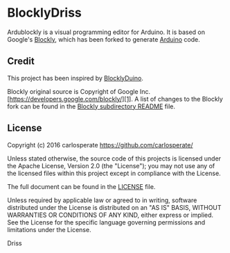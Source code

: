 # BlocklyDriss
Ardublockly is a visual programming editor for Arduino. It is based on Google's [Blockly][1], which has been forked to generate [Arduino][15] code.


## Credit
This project has been inspired by [BlocklyDuino][16].

Blockly original source is Copyright of Google Inc. [https://developers.google.com/blockly/][1]. A list of changes to the Blockly fork can be found in the [Blockly subdirectory README][17] file.


## License
Copyright (c) 2016 carlosperate https://github.com/carlosperate/

Unless stated otherwise, the source code of this projects is
licensed under the Apache License, Version 2.0 (the "License");
you may not use any of the licensed files within this project
except in compliance with the License.

The full document can be found in the [LICENSE][9] file.

Unless required by applicable law or agreed to in writing, software
distributed under the License is distributed on an "AS IS" BASIS,
WITHOUT WARRANTIES OR CONDITIONS OF ANY KIND, either express or implied.
See the License for the specific language governing permissions and
limitations under the License.


[1]: https://developers.google.com/blockly/
[2]: http://www.arduino.cc/en/main/software/
[3]: TODO.md
[4]: https://github.com/carlosperate/ardublockly/releases/
[5]: https://github.com/carlosperate/ardublockly/wiki/Installing-Ardublockly
[6]: https://github.com/carlosperate/ardublockly/wiki/Configure-Ardublockly
[7]: https://github.com/carlosperate/ardublockly/wiki
[8]: https://github.com/carlosperate/ardublockly/compare/blockly-original...master
[9]: https://github.com/carlosperate/ardublockly/blob/master/LICENSE
[10]: http://ardublockly.embeddedlog.com/demo/index.html
[11]: http://ardublockly.embeddedlog.com/demo/classic/index.html
[12]: http://ardublockly-builds.s3-website-us-west-2.amazonaws.com/index.html?prefix=linux/
[13]: http://ardublockly-builds.s3-website-us-west-2.amazonaws.com/index.html?prefix=windows/
[14]: http://ardublockly-builds.s3-website-us-west-2.amazonaws.com/index.html?prefix=mac/
[15]: http://www.arduino.cc
[16]: https://github.com/BlocklyDuino/BlocklyDuino
[17]: blockly/README.md

[desktop_screeshot]: http://carlosperate.github.io/ardublockly/images/screenshot_desktop_1.png
[web_screenshot_responsive]: http://carlosperate.github.io/ardublockly/images/screenshot_material_all_small.jpg
[web_screenshot_classic]: http://carlosperate.github.io/ardublockly/images/screenshot_1.png

Driss
